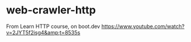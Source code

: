 # web-crawler-http
From Learn HTTP course, on boot.dev https://www.youtube.com/watch?v=2JYT5f2isg4&amp;t=8535s
